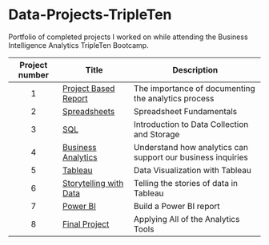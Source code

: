 # Data-Projects-TripleTen
Portfolio of completed projects I worked on while attending the Business Intelligence Analytics TripleTen Bootcamp.

| Project number | Title | Description |
| :-----------: | ----------- |----------- |
| 1 | [Project Based Report](https://github.com/NBevilacqua18/Data-Projects-TripleTen/tree/f253449272e4c8195a6705f0fa712a7efa673636/Project%20Based%20Report) | The importance of documenting the analytics process |
| 2 | [Spreadsheets](https://github.com/NBevilacqua18/Data-Projects-TripleTen/tree/f253449272e4c8195a6705f0fa712a7efa673636/Spreadsheets) | Spreadsheet Fundamentals |
| 3 | [SQL](https://github.com/NBevilacqua18/Data-Projects-TripleTen/tree/f253449272e4c8195a6705f0fa712a7efa673636/SQL) | Introduction to Data Collection and Storage |
| 4 | [Business Analytics](https://github.com/NBevilacqua18/Data-Projects-TripleTen/tree/f253449272e4c8195a6705f0fa712a7efa673636/Business%20Analytics) | Understand how analytics can support our business inquiries |
| 5 | [Tableau](https://github.com/NBevilacqua18/Data-Projects-TripleTen/tree/c967bb4d0c2ad876a1051466f0a4e668b828def0/Tableau) | Data Visualization with Tableau |
| 6 | [Storytelling with Data](https://github.com/NBevilacqua18/Data-Projects-TripleTen/tree/28e295a1298e998c3582e54e3e7b6e74e78b3910/Storytelling%20with%20Data) | Telling the stories of data in Tableau |
| 7 | [Power BI](https://github.com/NBevilacqua18/Data-Projects-TripleTen/tree/35023f82185a8457c23204ff767c81a4e6406079/Power%20BI) | Build a Power BI report |
| 8 | [Final Project](https://github.com/NBevilacqua18/Data-Projects-TripleTen/tree/f02c1805cb2aaeb54fda2d2652b66f7a303dbfa3/Final%20Project) | Applying All of the Analytics Tools |
